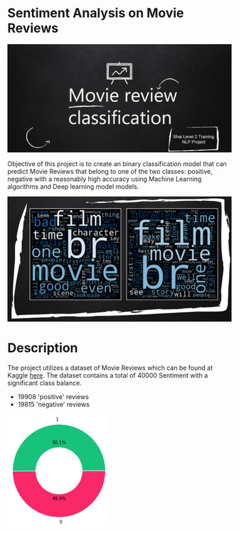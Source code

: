# Sentiment Analysis on Movie Reviews

![0](images/0.PNG)

Objective of this project is to create an binary classification model that can predict Movie Reviews that belong to one of the two classes: positive, negative with a reasonably high accuracy using Machine Learning algorithms and Deep learning model models.

![00](images/00.PNG)

# Description
The project utilizes a dataset of Movie Reviews which can be found at Kaggle [here](https://www.kaggle.com/competitions/shai-training-2022-a-level-2/data).
The dataset contains a total of 40000 Sentiment with a significant class balance.
- 19908 'positive' reviews
- 19815 'negative' reviews

![5](images/5.png)
